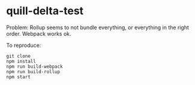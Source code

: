 # quill-delta-test

Problem: Rollup seems to not bundle everything, or everything in the right order. Webpack works ok.

To reproduce:

```
git clone
npm install
npm run build-webpack
npm run build-rollup
npm start
```

